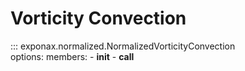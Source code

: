 # Vorticity Convection

::: exponax.normalized.NormalizedVorticityConvection  
    options:
        members:
            - __init__
            - __call__